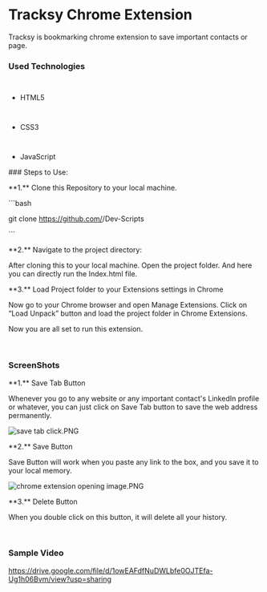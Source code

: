 ﻿<h1>Tracksy Chrome Extension </h1>

<p> Tracksy is bookmarking chrome extension to save important contacts or page. </p>

<h3>Used Technologies</h3>

<ul>

`  `<li>HTML5</li>

`  `<li>CSS3</li>

`  `<li>JavaScript</li>

</ul>

\### Steps to Use:


\*\*1.\*\* Clone this Repository to your local machine.

\```bash

git clone https://github.com/<your-github-username>/Dev-Scripts

\```

\*\*2.\*\* Navigate to the project directory:

After cloning this to your local machine. Open the project folder. And here you can directly run the Index.html file.

\*\*3.\*\* Load Project folder to your Extensions settings in Chrome

Now go to your Chrome browser and open Manage Extensions. Click on “Load Unpack” button and load the project folder in Chrome Extensions.

Now you are all set to run this extension.  



</br>

<h3> ScreenShots </h3>



\*\*1.\*\* Save Tab Button

Whenever you go to any website or any important contact's LinkedIn profile or whatever, you can just click on Save Tab button to save the web address permanently.

![save tab click.PNG](Aspose.Words.151baa0e-bc18-4e36-b2b8-40f423a227a7.001.png)

\*\*2.\*\* Save  Button

Save Button will work when you paste any link to the box, and you save it to your local memory.

![chrome extension opening image.PNG](Aspose.Words.151baa0e-bc18-4e36-b2b8-40f423a227a7.002.png)

\*\*3.\*\* Delete  Button

When you double click on this button, it will delete all your history.

<br>

<h3> Sample Video </h3>

https://drive.google.com/file/d/1owEAFdfNuDWLbfe0OJTEfa-Ug1h06Bvm/view?usp=sharing

<br>
